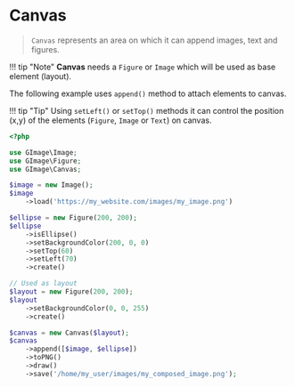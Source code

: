 # Canvas

> `Canvas` represents an area on which it can append images, text and figures.

!!! tip "Note"
    __Canvas__ needs a `Figure` or `Image` which will be used as base element (layout).

The following example uses `append()` method to attach elements to canvas.

!!! tip "Tip"
    Using  `setLeft()` or `setTop()` methods it can control the position (x,y) of the elements (`Figure`, `Image` or `Text`) on canvas.

```php
<?php

use GImage\Image;
use GImage\Figure;
use GImage\Canvas;

$image = new Image();
$image
    ->load('https://my_website.com/images/my_image.png')

$ellipse = new Figure(200, 200);
$ellipse
    ->isEllipse()
    ->setBackgroundColor(200, 0, 0)
    ->setTop(60)
    ->setLeft(70)
    ->create()

// Used as layout
$layout = new Figure(200, 200);
$layout
    ->setBackgroundColor(0, 0, 255)
    ->create()

$canvas = new Canvas($layout);
$canvas
    ->append([$image, $ellipse])
    ->toPNG()
    ->draw()
    ->save('/home/my_user/images/my_composed_image.png');
```
